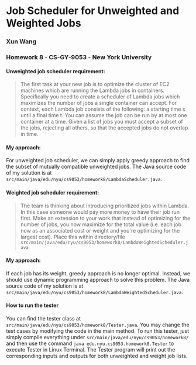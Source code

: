 # Job Scheduler for Unweighted and Weighted Jobs
### Xun Wang
### Homework 8 - CS-GY-9053 - New York University

#### Unweighted job scheduler requirement:  
> The first task at your new job is to optimize the cluster of EC2 machines which are running the Lambda jobs in containers. Specifically you need to create a scheduler of Lambda jobs which maximizes the number of jobs a single container can accept. For context, each Lambda job consists of the following: a starting time s until a final time t. You can assume the job can be run by at most one container at a time. Given a list of jobs you must accept a subset of the jobs, rejecting all others, so that the accepted jobs do not overlap in time.

#### My approach:
For unweighted job scheduler, we can simply apply greedy approach to find the subset of mutually compatible unweighted jobs. The Java source code of my solution is at `src/main/java/edu/nyu/cs9053/homework8/LambdaScheduler.java`.


#### Weighted job scheduler requirement:  
>  The team is thinking about introducing prioritized jobs within Lambda. In this case someone would pay more money to have their job run first. Make an extension to your work that instead of optimizing for the number of jobs, you now maximize for the total value (i.e. each job now as an associated cost or weight and you're optimizing for the largest cost). Place this within directory/file `src/main/java/edu/nyu/cs9053/homework8/LambdaWeightedScheduler.java`

#### My approach:
If each job has its weight, greedy approach is no longer optimal. Instead, we should use dynamic programming approach to solve this problem. The Java source code of my solution is at `src/main/java/edu/nyu/cs9053/homework8/LambdaWeightedScheduler.java`.

#### How to run the tester
You can find the tester class at `src/main/java/edu/nyu/cs9053/homework8/Tester.java`. You may change the test cases by modifying the code in the main method. To run this tester, just simply compile everything under `src/main/java/edu/nyu/cs9053/homework8/` and then use the command `java edu.nyu.cs9053.homework8.Tester` to execute Tester in Linux Terminal. The Tester program will print out the corresponding inputs and outputs for both unweighted and weight job lists.
